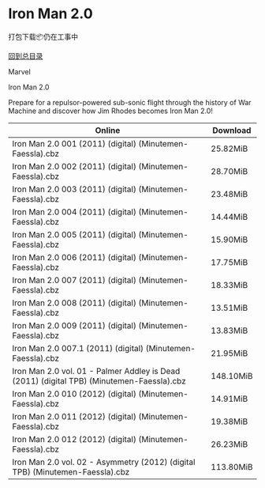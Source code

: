 # Iron Man 2.0

打包下载📦仍在工事中

[回到总目录](/Catalogs.md)

Marvel

Iron Man 2.0

Prepare for a repulsor-powered sub-sonic flight through the history of War Machine and discover how Jim Rhodes becomes Iron Man 2.0!





Online | Download
--- | ---
Iron Man 2.0 001 (2011) (digital) (Minutemen-Faessla).cbz | 25.82MiB
Iron Man 2.0 002 (2011) (digital) (Minutemen-Faessla).cbz | 28.70MiB
Iron Man 2.0 003 (2011) (digital) (Minutemen-Faessla).cbz | 23.48MiB
Iron Man 2.0 004 (2011) (digital) (Minutemen-Faessla).cbz | 14.44MiB
Iron Man 2.0 005 (2011) (digital) (Minutemen-Faessla).cbz | 15.90MiB
Iron Man 2.0 006 (2011) (digital) (Minutemen-Faessla).cbz | 17.75MiB
Iron Man 2.0 007 (2011) (digital) (Minutemen-Faessla).cbz | 18.33MiB
Iron Man 2.0 008 (2011) (digital) (Minutemen-Faessla).cbz | 13.51MiB
Iron Man 2.0 009 (2011) (digital) (Minutemen-Faessla).cbz | 13.83MiB
Iron Man 2.0 007.1 (2011) (digital) (Minutemen-Faessla).cbz | 21.95MiB
Iron Man 2.0 vol. 01 - Palmer Addley is Dead (2011) (digital TPB) (Minutemen-Faessla).cbz | 148.10MiB
Iron Man 2.0 010 (2012) (digital) (Minutemen-Faessla).cbz | 14.91MiB
Iron Man 2.0 011 (2012) (digital) (Minutemen-Faessla).cbz | 19.38MiB
Iron Man 2.0 012 (2012) (digital) (Minutemen-Faessla).cbz | 26.23MiB
Iron Man 2.0 vol. 02 - Asymmetry (2012) (digital TPB) (Minutemen-Faessla).cbz | 113.80MiB